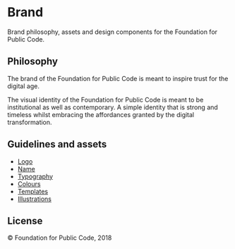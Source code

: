 # Brand

Brand philosophy, assets and design components for the Foundation for Public Code.

## Philosophy

The brand of the Foundation for Public Code is meant to inspire trust for the digital age.

The visual identity of the Foundation for Public Code is meant to be institutional as well as contemporary. A simple identity that is strong and timeless whilst embracing the affordances granted by the digital transformation.

## Guidelines and assets

* [Logo](logo/)
* [Name](name/)
* [Typography](typography/)
* [Colours](colours/)
* [Templates](templates/)
* [Illustrations](https://github.com/publiccodenet/illustrations)

## License

© Foundation for Public Code, 2018
